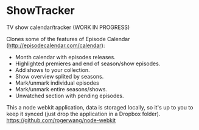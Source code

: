 ShowTracker
===========
TV show calendar/tracker (WORK IN PROGRESS)

Clones some of the features of Episode Calendar (http://episodecalendar.com/calendar):
- Month calendar with episodes releases.
- Highlighted premieres and end of season/show episodes.
- Add shows to your collection.
- Show overview splited by seasons.
- Mark/unmark individual episodes
- Mark/unmark entire seasons/shows.
- Unwatched section with pending episodes.

This a node webkit application, data is storaged locally, so it's up to you to keep it synced (just drop the application in a Dropbox folder).
<br>https://github.com/rogerwang/node-webkit
